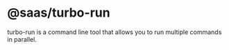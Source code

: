 # @saas/turbo-run

turbo-run is a command line tool that allows you to run multiple commands in parallel.
